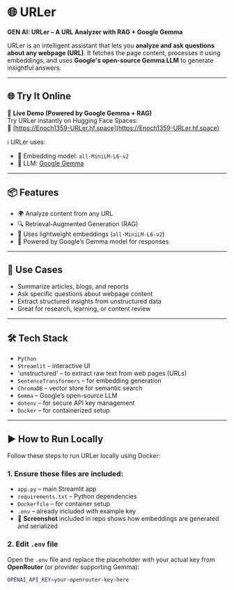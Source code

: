 # 🌐 URLer

**GEN AI: URLer – A URL Analyzer with RAG + Google Gemma**

URLer is an intelligent assistant that lets you **analyze and ask questions about any webpage (URL)**. It fetches the page content, processes it using embeddings, and uses **Google's open-source Gemma LLM** to generate insightful answers.

---

## 🌐 Try It Online

🚀 **Live Demo (Powered by Google Gemma + RAG)**  
Try URLer instantly on Hugging Face Spaces:  
🔗 [https://Enoch1359-URLer.hf.space](https://Enoch1359-URLer.hf.space)

ℹ️ URLer uses:
- 🧠 Embedding model: `all-MiniLM-L6-v2`  
- 💬 LLM: [Google Gemma](https://huggingface.co/google/gemma-2b)

---

## 📦 Features

- 🌍 Analyze content from any URL
- 🔍 Retrieval-Augmented Generation (RAG)
- 🧠 Uses lightweight embeddings (`all-MiniLM-L6-v2`)
- 🤖 Powered by Google’s Gemma model for responses

---

## 🧪 Use Cases

- Summarize articles, blogs, and reports
- Ask specific questions about webpage content
- Extract structured insights from unstructured data
- Great for research, learning, or content review

---

## 🛠️ Tech Stack

- `Python `
- `Streamlit` – interactive UI
- 'unstructured' – to extract raw text from web pages (URLs)
- `SentenceTransformers` – for embedding generation
- `ChromaDB` – vector store for semantic search
- `Gemma` – Google’s open-source LLM  
- `dotenv` – for secure API key management
- `Docker` – for containerized setup

---

## ▶️ How to Run Locally

Follow these steps to run URLer locally using Docker:

### 1. Ensure these files are included:
- `app.py` – main Streamlit app
- `requirements.txt` – Python dependencies
- `Dockerfile` – for container setup
- `.env` – already included with example key
- 📸 **Screenshot** included in repo shows how embeddings are generated and serialized

### 2. Edit `.env` file

Open the `.env` file and replace the placeholder with your actual key from **OpenRouter** (or provider supporting Gemma):

```bash
OPENAI_API_KEY=your-openrouter-key-here

